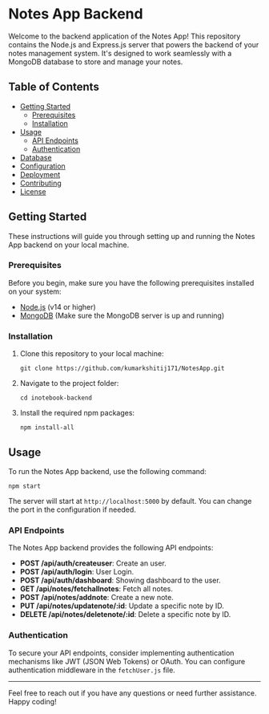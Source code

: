 # Notes App Backend

Welcome to the backend application of the Notes App! This repository contains the Node.js and Express.js server that powers the backend of your notes management system. It's designed to work seamlessly with a MongoDB database to store and manage your notes.

## Table of Contents

- [Getting Started](#getting-started)
  - [Prerequisites](#prerequisites)
  - [Installation](#installation)
- [Usage](#usage)
  - [API Endpoints](#api-endpoints)
  - [Authentication](#authentication)
- [Database](#database)
- [Configuration](#configuration)
- [Deployment](#deployment)
- [Contributing](#contributing)
- [License](#license)

## Getting Started

These instructions will guide you through setting up and running the Notes App backend on your local machine.

### Prerequisites

Before you begin, make sure you have the following prerequisites installed on your system:

- [Node.js](https://nodejs.org/) (v14 or higher)
- [MongoDB](https://www.mongodb.com/) (Make sure the MongoDB server is up and running)

### Installation

1. Clone this repository to your local machine:

   ```shell
   git clone https://github.com/kumarkshitij171/NotesApp.git
   ```

2. Navigate to the project folder:

   ```shell
   cd inotebook-backend
   ```

3. Install the required npm packages:

   ```shell
   npm install-all
   ```

## Usage

To run the Notes App backend, use the following command:

```shell
npm start
```

The server will start at `http://localhost:5000` by default. You can change the port in the configuration if needed.

### API Endpoints

The Notes App backend provides the following API endpoints:

- **POST /api/auth/createuser**: Create an user.
- **POST /api/auth/login**: User Login.
- **POST /api/auth/dashboard**: Showing dashboard to the user.
- **GET /api/notes/fetchallnotes**: Fetch all notes.
- **POST /api/notes/addnote**: Create a new note.
- **PUT /api/notes/updatenote/:id**: Update a specific note by ID.
- **DELETE /api/notes/deletenote/:id**: Delete a specific note by ID.

### Authentication

To secure your API endpoints, consider implementing authentication mechanisms like JWT (JSON Web Tokens) or OAuth. You can configure authentication middleware in the `fetchUser.js` file.

---

Feel free to reach out if you have any questions or need further assistance. Happy coding!
